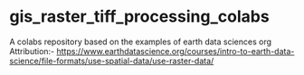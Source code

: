 # gis_raster_tiff_processing_colabs
A colabs repository based on the examples of earth data sciences org
Attribution:- https://www.earthdatascience.org/courses/intro-to-earth-data-science/file-formats/use-spatial-data/use-raster-data/

